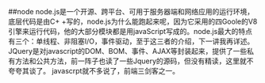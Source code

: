 
##node
  node.js是一个开源、跨平台、可用于服务器端和网络应用的运行环境，底层代码是由C+ +写的，node.js为什么能跑起来呢，因为它采用的四Goole的V8引擎来运行代码，他的大部分模块都是用javaScript写成的。node.js最大的特点有三个：单线程、非阻塞I/O，事件驱动，至于这三者的介绍，下一讲我再详述。
  JQuery是对javascript的DOM、BOM、事件、AJAX等封装起来，提供了一些私有方法和公共方法，前一阵子也读了一些Jquery的源码，但没有精读，这里就不夸夸其谈了。
  javascrpt就不多说了，前端三剑客之一。
